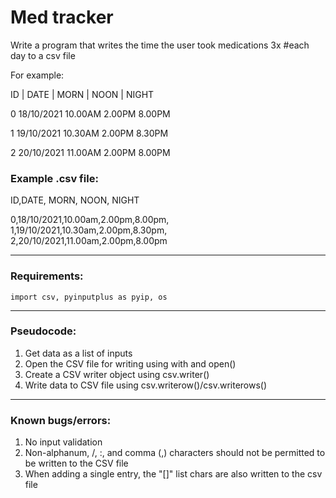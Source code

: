 # Med tracker
Write a program that writes the time the user took medications 3x #each day to a csv file

For example:

ID	|	DATE	|	MORN	|	NOON	|	NIGHT
 
0	  18/10/2021		10.00AM		2.00PM		8.00PM
 
1	     19/10/2021         10.30AM         2.00PM          8.30PM
  
2         20/10/2021         11.00AM		2.00PM		8.00PM

### Example .csv file:

ID,DATE, MORN, NOON, NIGHT

0,18/10/2021,10.00am,2.00pm,8.00pm,
1,19/10/2021,10.30am,2.00pm,8.30pm,
2,20/10/2021,11.00am,2.00pm,8.00pm


--------------------------------------------------------------
### Requirements: 

`import csv, pyinputplus as pyip, os`


--------------------------------------------------------------
### Pseudocode:
1. Get data as a list of inputs
2. Open the CSV file for writing using with and open()
3. Create a CSV writer object using csv.writer()
4. Write data to CSV file using csv.writerow()/csv.writerows()

--------------------------------------------------------------
### Known bugs/errors:
1. No input validation
2. Non-alphanum, /, :, and comma (,) characters should not be permitted to be written to the CSV file
3. When adding a single entry, the "[]" list chars are also written to the csv file
